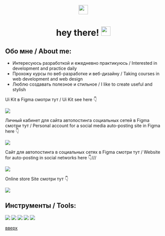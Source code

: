<a id = "anchor"></a>

<div align="center">
    <img src="https://i.gifer.com/PYh.gif" align = "center" width="30px" height="30px"/> 
    <h1 align = "center">
        hey there!
        <img src="https://media.giphy.com/media/hvRJCLFzcasrR4ia7z/giphy.gif" width="30px"/>
    </h1>
</div>

## Обо мне / About me:
* Интересуюсь разработкой и ежедневно практикуюсь / Interested in development and practice daily
* Прохожу курсы по веб-разработке и веб-дизайну / Taking courses in web development and web design
* Люблю создавать полезное и стильное / I like to create useful and stylish

Ui Kit в Figma смотри тут / Ui Kit see here 👇

[<img src="https://img.shields.io/badge/Ui KIT-FEE7F0?style=for-the-badge&logo=Figma&logoColor=black"/>](https://www.figma.com/community/file/1093433194340178113) 

Личный кабинет для сайта автопостинга социальных сетей в Figma смотри тут / Personal account for a social media auto-posting site in Figma here 👇

[<img src="https://img.shields.io/badge/Figma-FEE7F0?style=for-the-badge&logo=Figma&logoColor=black"/>](https://www.figma.com/file/dOHPexhJUGt2ifJW48Gqbs/%D0%9B%D0%9A-ASP-(hh)?node-id=0-1) 

Cайт для автопостинга в социальных сетях в Figma смотри тут / Website for auto-posting in social networks here 👇///

[<img src="https://img.shields.io/badge/Figma-FEE7F0?style=for-the-badge&logo=Figma&logoColor=black"/>](https://www.figma.com/file/dOHPexhJUGt2ifJW48Gqbs/%D0%9B%D0%9A-ASP-(hh)?node-id=0-1) 

Online store Site смотри тут 👇

[<img src="https://img.shields.io/badge/B-Behance-blue"/>](https://www.behance.net/elizavebogdano6) 

## Инструменты / Tools:
<div>
    <img src="https://img.shields.io/badge/JS-ffffff?style=for-the-badge&logo=JavaScript&logoColor=black"/>
    <img src="https://img.shields.io/badge/HTML5-ffffff?style=for-the-badge&logo=HTML5&Color=black"/>
    <img src="https://img.shields.io/badge/CSS3-ffffff?style=for-the-badge&logo=CSS3&Color=black"/>
    <img src="https://img.shields.io/badge/Figma-ffffff?style=for-the-badge&logo=Figma&Color=black"/>
    <img src="https://img.shields.io/badge/Adobe-ffffff?style=for-the-badge&logo=Adobe&Color=black"/>
</div>

[вверх](#anchor)



